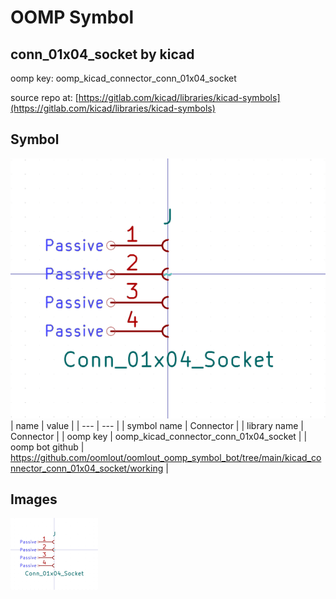 # OOMP Symbol  
## conn_01x04_socket  by kicad  
  
oomp key: oomp_kicad_connector_conn_01x04_socket  
  
source repo at: [https://gitlab.com/kicad/libraries/kicad-symbols](https://gitlab.com/kicad/libraries/kicad-symbols)  
## Symbol  
  
[![working.png](working_600.png)](working.png)  
| name | value | 
| --- | --- | 
| symbol name | Connector | 
| library name | Connector | 
| oomp key | oomp_kicad_connector_conn_01x04_socket | 
| oomp bot github | https://github.com/oomlout/oomlout_oomp_symbol_bot/tree/main/kicad_connector_conn_01x04_socket/working | 
## Images  
  
[![working.png](working_140.png)](working.png)  
